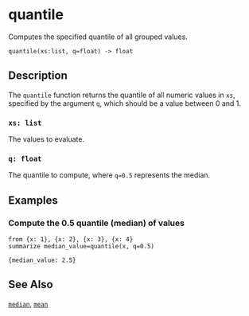 # quantile

Computes the specified quantile of all grouped values.

```tql
quantile(xs:list, q=float) -> float
```

## Description

The `quantile` function returns the quantile of all numeric values in `xs`,
specified by the argument `q`, which should be a value between 0 and 1.

### `xs: list`

The values to evaluate.

### `q: float`

The quantile to compute, where `q=0.5` represents the median.

## Examples

### Compute the 0.5 quantile (median) of values

```tql
from {x: 1}, {x: 2}, {x: 3}, {x: 4}
summarize median_value=quantile(x, q=0.5)
```

```tql
{median_value: 2.5}
```

## See Also

[`median`](median.md), [`mean`](mean.md)
